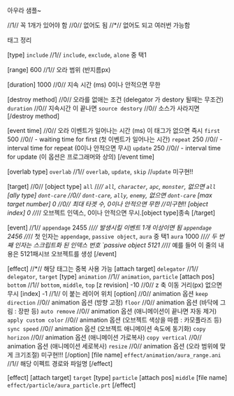 ﻿아우라 샘플~

//1// 꼭 1개가 있어야 함
//0// 없어도 됨
//*// 없어도 되고 여러번 가능함



태그 정리

[type] `include`					//1// `include`, `exclude`, `alone` 중 택1

[range]	600							//1// 오라 범위 (반지름px)

[duration] 1000						//0// 지속 시간 (ms) 0이나 안적으면 무한

[destroy method]					//0// 오라를 없애는 조건 (delegator 가 destory 될때는 무조건)
`duration`							//0// 지속시간 이 끝나면
`source destory`					//0// 소스가 사라지면
[/destroy method]

[event time]						//0// 오라 이벤트가 일어나는 시간 (ms) 이 태그가 없으면 즉시
	`first`		500					//0// - waiting time for first (첫 이벤트가 일어나는 시간)
	`repeat`	250					//0// - interval time for repeat (0이나 안적으면 무시)
	`update`	250					//0// - interval time for update (이 옵션은 프로그래머와 상의)
[/event time]

[overlab type] `overlab`			//1// `overlab`, `update`, `skip` //`update` 미구현!!

[target]							//0//
	[object type] `all`				//*// `all`, `character`, `apc`, `monster`, 없으면 `all`
	[ally type] `dont-care`			//0// `dont-care`, `ally`, `enemy`, 없으면 `dont-care`
	[max target number]	0			//0// 최대 타겟 수, 0이나 안적으면 무한 //미구현!!
	[object index] 0				//*// 오브젝트 인덱스, 0이나 안적으면 무시.[object type]종속
[/target]

[event]								//1//
	`appendage`			2455		//*// 발생시킬 이벤트 1개 이상이면 됨
	`appendage`			2456		//*// 첫 인자는 `appendage`, `passive object`, `aura` 중 택1
	`aura`				1000		//*// 두 번째 인자는 스크립트화 된 인덱스 번호
	`passive object		5121		//*// 예를 들어 이 줄의 내용은 5121패시브 오브젝트를 생성
[/event]

[effect]							//*// 해당 태그는 중복 사용 가능
	[attach target]	`delegator`		//1// `delegator`, `target`
	[type] `animation`				//1// `animation`, `particle`
	[attach pos] `bottom`			//1// `bottom`, `middle`, `top`
	[z revision] -10 				//0// z 축 이동 거리(px) 없으면 무시
	[index] -1						//1// <animation> 이 붙는 레이어 위치
	[option]						//0// animation 옵션
		`keep direction`			//0// animation 옵션 (방향 고정)
		`floor`						//0// animation 옵션 (바닥에 그림 : 장판 등)
		`auto remove`				//0// animation 옵션 (애니메이션이 끝나면 자동 제거)
		`apply custom color`		//0// animation 옵션 (오브젝트 색상을 따름 : 카모플라즈 등)
		`sync speed`				//0// animation 옵션 (오브젝트 애니메이션 속도에 동기화)
		`copy horizon`				//0// animation 옵션 (애니메이션 가로복사)
		`copy vertical`				//0// animation 옵션 (애니메이션 세로복사)
		`resize`					//0// animation 옵션 (오라 범위에 맞게 크기조절) 미구현!!!
	[/option]
	[file name] `effect/animation/aura_range.ani`	//1// 해당 이펙트 경로와 파일명
[/effect]

[effect]
	[attach target]	`target`
	[type] `particle`
	[attach pos] `middle`
	[file name] `effect/particle/aura_particle.prt`
[/effect]

